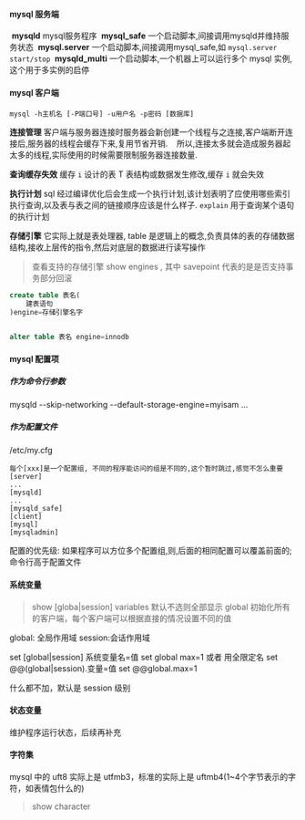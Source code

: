 #### mysql 服务端

 **mysqld** mysql服务程序
 **mysql_safe** 一个启动脚本,间接调用mysqld并维持服务状态
 **mysql.server** 一个启动脚本,间接调用mysql_safe,如 `mysql.server start/stop`
 **mysqld_multi** 一个启动脚本,一个机器上可以运行多个 mysql 实例,这个用于多实例的启停

#### mysql 客户端

`mysql -h主机名 [-P端口号] -u用户名 -p密码 [数据库]`

**连接管理** 客户端与服务器连接时服务器会新创建一个线程与之连接,客户端断开连接后,服务器的线程会缓存下来,复用节省开销.    所以,连接太多就会造成服务器起太多的线程,实际使用的时候需要限制服务器连接数量.

**查询缓存失效** 缓存 `i` 设计的表 T 表结构或数据发生修改,缓存 `i` 就会失效

**执行计划** sql 经过编译优化后会生成一个执行计划,该计划表明了应使用哪些索引执行查询,以及表与表之间的链接顺序应该是什么样子. `explain` 用于查询某个语句的执行计划

**存储引擎** 它实际上就是表处理器, table 是逻辑上的概念,负责具体的表的存储数据结构,接收上层传的指令,然后对底层的数据进行读写操作

> 查看支持的存储引擎
> show engines , 其中 savepoint 代表的是是否支持事务部分回滚

```sql
create table 表名(
    建表语句
)engine=存储引擎名字


alter table 表名 engine=innodb
```

#### mysql 配置项

##### 作为命令行参数

mysqld --skip-networking --default-storage-engine=myisam ...

##### 作为配置文件

/etc/my.cfg

```properties
每个[xxx]是一个配置组, 不同的程序能访问的组是不同的,这个暂时跳过,感觉不怎么重要
[server]
...
[mysqld]
...
[mysqld_safe]
[client]
[mysql]
[mysqladmin]
```

配置的优先级: 如果程序可以方位多个配置组,则,后面的相同配置可以覆盖前面的; 命令行高于配置文件

#### 系统变量

> show [globa|session] variables      默认不选则全部显示
> global 初始化所有的客户端，每个客户端可以根据直接的情况设置不同的值

global: 全局作用域
session:会话作用域

set [global|session] 系统变量名=值         set global max=1
或者 用全限定名
set @@(global|session).变量=值			set @@global.max=1

什么都不加，默认是 session 级别

#### 状态变量

维护程序运行状态，后续再补充



#### 字符集

mysql 中的 uft8 实际上是 utfmb3，标准的实际上是 uftmb4(1~4个字节表示的字符，如表情包什么的)

> show character

































